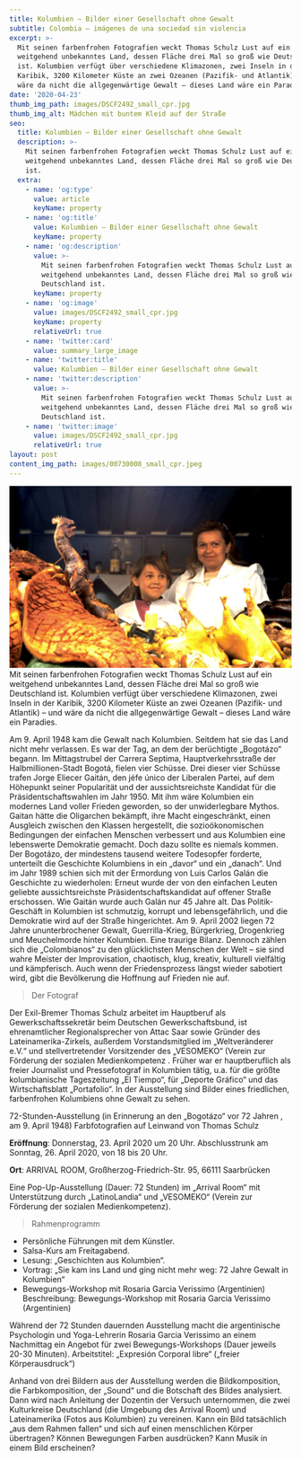 ```yaml
---
title: Kolumbien – Bilder einer Gesellschaft ohne Gewalt
subtitle: Colombia – imágenes de una sociedad sin violencia
excerpt: >-
  Mit seinen farbenfrohen Fotografien weckt Thomas Schulz Lust auf ein
  weitgehend unbekanntes Land, dessen Fläche drei Mal so groß wie Deutschland
  ist. Kolumbien verfügt über verschiedene Klimazonen, zwei Inseln in der
  Karibik, 3200 Kilometer Küste an zwei Ozeanen (Pazifik- und Atlantik) – und
  wäre da nicht die allgegenwärtige Gewalt – dieses Land wäre ein Paradies.
date: '2020-04-23'
thumb_img_path: images/DSCF2492_small_cpr.jpg
thumb_img_alt: Mädchen mit buntem Kleid auf der Straße
seo:
  title: Kolumbien – Bilder einer Gesellschaft ohne Gewalt
  description: >-
    Mit seinen farbenfrohen Fotografien weckt Thomas Schulz Lust auf ein
    weitgehend unbekanntes Land, dessen Fläche drei Mal so groß wie Deutschland
    ist. 
  extra:
    - name: 'og:type'
      value: article
      keyName: property
    - name: 'og:title'
      value: Kolumbien – Bilder einer Gesellschaft ohne Gewalt
      keyName: property
    - name: 'og:description'
      value: >-
        Mit seinen farbenfrohen Fotografien weckt Thomas Schulz Lust auf ein
        weitgehend unbekanntes Land, dessen Fläche drei Mal so groß wie
        Deutschland ist.
      keyName: property
    - name: 'og:image'
      value: images/DSCF2492_small_cpr.jpg
      keyName: property
      relativeUrl: true
    - name: 'twitter:card'
      value: summary_large_image
    - name: 'twitter:title'
      value: Kolumbien – Bilder einer Gesellschaft ohne Gewalt
    - name: 'twitter:description'
      value: >-
        Mit seinen farbenfrohen Fotografien weckt Thomas Schulz Lust auf ein
        weitgehend unbekanntes Land, dessen Fläche drei Mal so groß wie
        Deutschland ist.
    - name: 'twitter:image'
      value: images/DSCF2492_small_cpr.jpg
      relativeUrl: true
layout: post
content_img_path: images/00730008_small_cpr.jpeg
---
```

![](images/Fdrei_small_cpr.jpg)Mit seinen farbenfrohen Fotografien weckt Thomas Schulz Lust auf ein weitgehend unbekanntes Land, dessen Fläche drei Mal so groß wie Deutschland ist. Kolumbien verfügt über verschiedene Klimazonen, zwei Inseln in der Karibik, 3200 Kilometer Küste an zwei Ozeanen (Pazifik- und Atlantik) – und wäre da nicht die allgegenwärtige Gewalt – dieses Land wäre ein Paradies.

Am 9. April 1948 kam die Gewalt nach Kolumbien. Seitdem hat sie das Land nicht mehr verlassen. Es war der Tag, an dem der berüchtigte „Bogotázo“ begann. Im Mittagstrubel der Carrera Septima, Hauptverkehrsstraße der Halbmillionen-Stadt Bogotá, fielen vier Schüsse.  Drei dieser vier Schüsse trafen Jorge Eliecer Gaitán, den jéfe único der Liberalen Partei, auf dem Höhepunkt seiner Popularität und der aussichtsreichste Kandidat für die Präsidentschaftswahlen im Jahr 1950. Mit ihm wäre Kolumbien ein modernes Land voller Frieden geworden, so der unwiderlegbare Mythos. Gaitan hätte die Oligarchen bekämpft, ihre Macht eingeschränkt, einen Ausgleich zwischen den Klassen hergestellt, die sozioökonomischen Bedingungen der einfachen Menschen verbessert und aus Kolumbien eine lebenswerte Demokratie gemacht.
Doch dazu sollte es niemals kommen. Der Bogotázo, der mindestens tausend weitere Todesopfer forderte, unterteilt die Geschichte Kolumbiens in ein „davor“ und ein „danach“. Und im Jahr 1989 schien sich mit der Ermordung von Luis Carlos Galán die Geschichte zu wiederholen: Erneut wurde der von den einfachen Leuten geliebte aussichtsreichste Präsidentschaftskandidat auf offener Straße erschossen. Wie Gaitán wurde auch Galán nur 45 Jahre alt. Das Politik-Geschäft in Kolumbien ist schmutzig, korrupt und lebensgefährlich, und die Demokratie wird auf der Straße hingerichtet. Am 9. April 2002 liegen 72 Jahre ununterbrochener Gewalt, Guerrilla-Krieg, Bürgerkrieg, Drogenkrieg und Meuchelmorde hinter Kolumbien. Eine traurige Bilanz. Dennoch zählen sich die „Colombianos“ zu den glücklichsten Menschen der Welt – sie sind wahre Meister der Improvisation, chaotisch, klug, kreativ, kulturell vielfältig und kämpferisch. Auch wenn der Friedensprozess längst wieder sabotiert wird, gibt die Bevölkerung die Hoffnung auf Frieden nie auf.

> Der Fotograf

Der Exil-Bremer Thomas Schulz arbeitet im Hauptberuf als Gewerkschaftssekretär beim Deutschen Gewerkschaftsbund, ist ehrenamtlicher Regionalsprecher von Attac Saar sowie Gründer des Lateinamerika-Zirkels, außerdem Vorstandsmitglied im „Weltveränderer e.V.“ und stellvertretender Vorsitzender des „VESOMEKO“ (Verein zur Förderung der sozialen Medienkompetenz . Früher war er hauptberuflich als freier Journalist und Pressefotograf in Kolumbien tätig, u.a. für die größte kolumbianische Tageszeitung „El Tiempo“, für „Deporte Gráfico“ und das Wirtschaftsblatt „Portafolio“. In der Ausstellung sind Bilder eines friedlichen, farbenfrohen Kolumbiens ohne Gewalt zu sehen.

72-Stunden-Ausstellung (in Erinnerung an den „Bogotázo“ vor 72 Jahren , am 9. April 1948)
Farbfotografien auf Leinwand von Thomas Schulz

**Eröffnung**: Donnerstag, 23. April 2020 um 20 Uhr. Abschlusstrunk am Sonntag, 26. April 2020, von 18 bis 20 Uhr.

**Ort**: ARRIVAL ROOM, Großherzog-Friedrich-Str. 95, 66111 Saarbrücken

Eine Pop-Up-Ausstellung (Dauer: 72 Stunden) im „Arrival Room“ mit Unterstützung durch „LatinoLandia“ und „VESOMEKO“ (Verein zur Förderung der sozialen Medienkompetenz).

> Rahmenprogramm

*   Persönliche Führungen mit dem Künstler.
*   Salsa-Kurs am Freitagabend.
*   Lesung: „Geschichten aus Kolumbien“.
*   Vortrag: „Sie kam ins Land und ging nicht mehr weg: 72 Jahre Gewalt in Kolumbien“
*   Bewegungs-Workshop mit Rosaria Garcia Verissimo (Argentinien)
    Beschreibung: Bewegungs-Workshop mit Rosaria Garcia Verissimo (Argentinien)

Während der 72 Stunden dauernden Ausstellung macht die argentinische Psychologin und Yoga-Lehrerin Rosaria Garcia Verissimo an einem Nachmittag ein Angebot für zwei Bewegungs-Workshops (Dauer jeweils 20-30 Minuten). Arbeitstitel: „Expresión Corporal libre“ („freier Körperausdruck“)

Anhand von drei Bildern aus der Ausstellung werden die Bildkomposition, die Farbkomposition, der „Sound“ und die Botschaft des Bildes analysiert. Dann wird nach Anleitung der Dozentin der Versuch unternommen, die zwei Kulturkreise Deutschland (die Umgebung des Arrival Room) und Lateinamerika (Fotos aus Kolumbien) zu vereinen. Kann ein Bild tatsächlich „aus dem Rahmen fallen“ und sich auf einen menschlichen Körper übertragen? Können Bewegungen Farben ausdrücken? Kann Musik in einem Bild erscheinen?
